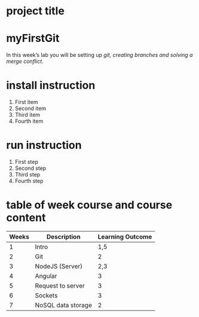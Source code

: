 # project title
# myFirstGit

In this week’s lab you will be setting up _git, creating branches and solving a merge conflict_.
# install instruction
1. First item
2. Second item
3. Third item
4. Fourth item
# run instruction
1. First step
2. Second step
3. Third step
4. Fourth step
# table of week course and course content
| Weeks        | Description           | Learning Outcome |
| ------------- |-------------| -----|
| 1    | Intro | 1,5 |
| 2      | Git      |   2 |
| 3 | NodeJS (Server)    |    2,3 |
| 4    | Angular | 3 |
| 5      | Request to server      |   3 |
| 6 | Sockets      |    3 |
| 7    | NoSQL data storage| 2
